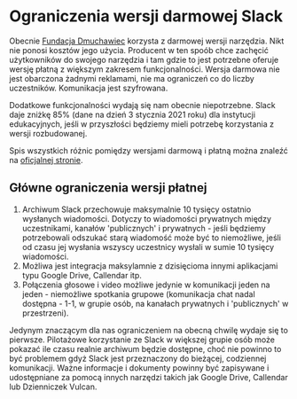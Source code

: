 # Ograniczenia wersji darmowej Slack

Obecnie [Fundacja Dmuchawiec](https://www.fundacjadmuchawiec.pl/)
korzysta z darmowej wersji narzędzia. Nikt nie ponosi kosztów
jego użycia. Producent w ten spoób chce zachęcić użytkowników
do swojego narzędzia i tam gdzie to jest potrzebne oferuje wersję
płatną z większym zakresem funkcjonalności. Wersja
darmowa nie jest obarczona żadnymi reklamami,
nie ma ograniczeń co do liczby uczestników. Komunikacja jest
szyfrowana.

Dodatkowe funkcjonalności wydają się
nam obecnie niepotrzebne. 
Slack daje zniżkę 85% (dane na dzień 3 stycznia 2021 roku)
dla instytucji edukacyjnych, jeśli w przyszłości będziemy
mieli potrzebę korzystania z wersji rozbudowanej.

Spis wszystkich różnic pomiędzy wersjami darmową i płatną
można znaleźć na [oficjalnej stronie](https://slack.com/intl/en-pl/pricing).

## Główne ograniczenia wersji płatnej

1. Archiwum Slack przechowuje maksymalnie 10 tysięcy
ostatnio wysłanych wiadomości. Dotyczy to wiadomości prywatnych
między
uczestnikami, kanałów 'publicznych' i prywatnych -
jeśli będziemy potrzebowali odszukać starą wiadomość
może być to niemożliwe, jeśli od czasu jej wysłania
wszyscy uczestnicy wysłali w sumie 10 tysięcy wiadomości.
2. Możliwa jest integracja maksylamnie z dzisięcioma innymi
aplikacjami typu Google Drive, Callendar itp.
3. Połączenia głosowe i video możliwe jedynie w komunikacji
jeden na jeden - niemożliwe spotkania grupowe (komunikacja
chat nadal dostępna - 1-1, w grupie osób, na kanałach prywatnych
i 'publicznych' w przestrzeni).

Jedynym znaczącym dla nas ograniczeniem na obecną chwilę wydaje
się to pierwsze. Pilotażowe korzystanie ze Slack
w większej grupie osób może pokazać ile czasu realnie
archiwum będzie dostępne, choć nie powinno to być problemem
gdyż Slack jest przeznaczony do bieżącej, codziennej komunikacji.
Ważne informacje i dokumenty powinny być zapisywane
i udostępniane za pomocą innych narzędzi
takich jak Google Drive, Callendar lub Dzienniczek Vulcan.
